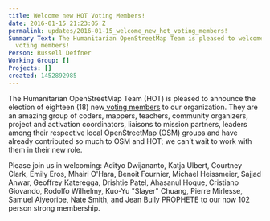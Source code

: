 ```yaml
---
title: Welcome new HOT Voting Members!
date: 2016-01-15 21:23:05 Z
permalink: updates/2016-01-15_welcome_new_hot_voting_members!
Summary Text: The Humanitarian OpenStreetMap Team is pleased to welcome eighteen new
  voting members!
Person: Russell Deffner
Working Group: []
Projects: []
created: 1452892985
---
```


<p>The Humanitarian OpenStreetMap Team (HOT) is pleased to announce the election of eighteen (18) new<a href="https://hotosm.org/voting-members"> voting members</a> to our organization. They are an amazing group of coders, mappers, teachers, community organizers, project and activation coordinators, liaisons to mission partners, leaders among their respective local OpenStreetMap (OSM) groups and have already contributed so much to OSM and HOT; we can’t wait to work with them in their new role.</p><p>Please join us in welcoming: Adityo Dwijananto, Katja Ulbert, Courtney Clark, Emily Eros, Mhairi O'Hara, Benoit Fournier, Michael Heissmeier, Sajjad Anwar, Geoffrey Kateregga, Drishtie Patel, Ahasanul Hoque, Cristiano Giovando, Rodolfo Wilhelmy, Kuo-Yu "Slayer" Chuang, Pierre Mirlesse, Samuel Aiyeoribe, Nate Smith, and Jean Bully PROPHETE to our now 102 person strong membership.</p>
